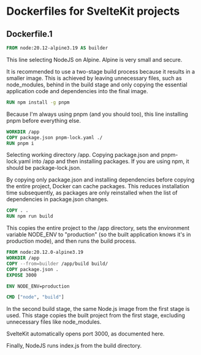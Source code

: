 # Dockerfiles for SvelteKit projects

## Dockerfile.1

```Dockerfile
FROM node:20.12-alpine3.19 AS builder
```

This line selecting NodeJS on Alpine. Alpine is very small and secure.

It is recommended to use a two-stage build process because it results in a smaller image. This is achieved by leaving unnecessary files, such as node_modules, behind in the build stage and only copying the essential application code and dependencies into the final image.

```Dockerfile
RUN npm install -g pnpm
```

Because I'm always using pnpm (and you should too), this line installing pnpm before everything else.

```Dockerfile
WORKDIR /app
COPY package.json pnpm-lock.yaml ./
RUN pnpm i
```

Selecting working directory /app.
Copying package.json and pnpm-lock.yaml into /app and then installing packages. If you are using npm, it should be package-lock.json.

By copying only package.json and installing dependencies before copying the entire project, Docker can cache packages. This reduces installation time subsequently, as packages are only reinstalled when the list of dependencies in package.json changes.

```Dockerfile
COPY . .
RUN npm run build
```

This copies the entire project to the /app directory, sets the environment variable NODE_ENV to "production" (so the built application knows it's in production mode), and then runs the build process.

```Dockerfile
FROM node:20.12.0-alpine3.19
WORKDIR /app
COPY --from=builder /app/build build/
COPY package.json .
EXPOSE 3000

ENV NODE_ENV=production

CMD ["node", "build"]
```

In the second build stage, the same Node.js image from the first stage is used. This stage copies the built project from the first stage, excluding unnecessary files like node_modules.

SvelteKit automatically opens port 3000, as documented here.

Finally, NodeJS runs index.js from the build directory.
